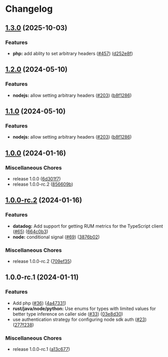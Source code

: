 # Changelog

## [1.3.0](https://github.com/flipt-io/flipt-server-sdks/compare/flipt-node-v1.2.0...flipt-node-v1.3.0) (2025-10-03)


### Features

* **php:** add ablity to set arbitrary headers ([#457](https://github.com/flipt-io/flipt-server-sdks/issues/457)) ([d252e8f](https://github.com/flipt-io/flipt-server-sdks/commit/d252e8f67895bf4ba1778d46f855c0a915fa024a))

## [1.2.0](https://github.com/flipt-io/flipt-server-sdks/compare/flipt-node-v1.1.0...flipt-node-v1.2.0) (2024-05-10)

### Features

- **nodejs:** allow setting arbitrary headers ([#203](https://github.com/flipt-io/flipt-server-sdks/issues/203)) ([b8f1286](https://github.com/flipt-io/flipt-server-sdks/commit/b8f12866f530dde6bb12b6119dc2b38f2a9a89ef))

## [1.1.0](https://github.com/flipt-io/flipt-server-sdks/compare/flipt-node-v1.0.0...flipt-node-v1.1.0) (2024-05-10)

### Features

- **nodejs:** allow setting arbitrary headers ([#203](https://github.com/flipt-io/flipt-server-sdks/issues/203)) ([b8f1286](https://github.com/flipt-io/flipt-server-sdks/commit/b8f12866f530dde6bb12b6119dc2b38f2a9a89ef))

## [1.0.0](https://github.com/flipt-io/flipt-server-sdks/compare/flipt-node-v1.0.0-rc.2...flipt-node-v1.0.0) (2024-01-16)

### Miscellaneous Chores

- release 1.0.0 ([6d301f7](https://github.com/flipt-io/flipt-server-sdks/commit/6d301f71ff2059748ac2c6899aa10b1cd275b50d))
- release 1.0.0-rc.2 ([856609b](https://github.com/flipt-io/flipt-server-sdks/commit/856609ba9981d00ffbe855b660149fe782a87f61))

## [1.0.0-rc.2](https://github.com/flipt-io/flipt-server-sdks/compare/flipt-node-v1.0.0-rc.1...flipt-node-v1.0.0-rc.2) (2024-01-16)

### Features

- **datadog:** Add support for getting RUM metrics for the TypeScript client ([#65](https://github.com/flipt-io/flipt-server-sdks/issues/65)) ([664c0b3](https://github.com/flipt-io/flipt-server-sdks/commit/664c0b3158b3265637a720305f95b7327e896525))
- **node:** conditional signal ([#69](https://github.com/flipt-io/flipt-server-sdks/issues/69)) ([3876b02](https://github.com/flipt-io/flipt-server-sdks/commit/3876b020655b24d377cf0d5c67f2b186c16999a7))

### Miscellaneous Chores

- release 1.0.0-rc.2 ([709ef35](https://github.com/flipt-io/flipt-server-sdks/commit/709ef35e9959ee5bdc6630b60599de04f29f667d))

## 1.0.0-rc.1 (2024-01-11)

### Features

- Add php ([#36](https://github.com/flipt-io/flipt-server-sdks/issues/36)) ([4a47331](https://github.com/flipt-io/flipt-server-sdks/commit/4a47331b0da56e55f0e31b312cffbe0e10248229))
- **rust/java/node/python:** Use enums for types with limited values for better type inference on caller side ([#33](https://github.com/flipt-io/flipt-server-sdks/issues/33)) ([03e8d30](https://github.com/flipt-io/flipt-server-sdks/commit/03e8d30f3421f48a5d320bed922b0a589c58aa59))
- use authentication strategy for configuring node sdk auth ([#23](https://github.com/flipt-io/flipt-server-sdks/issues/23)) ([277f238](https://github.com/flipt-io/flipt-server-sdks/commit/277f238e09fd7e3429b7a86477dfafba48f0f471))

### Miscellaneous Chores

- release 1.0.0-rc.1 ([a13c677](https://github.com/flipt-io/flipt-server-sdks/commit/a13c6774c6a6c1c125e299ce0ec4267ed2bbb4cf))
